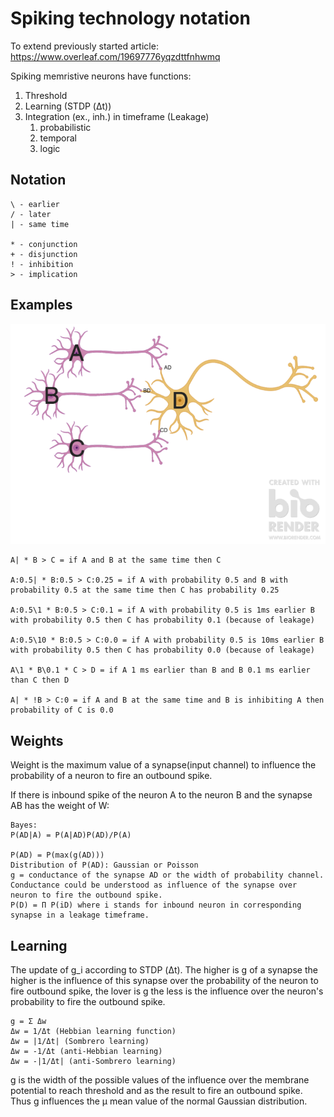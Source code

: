# Spiking technology notation 

To extend previously started article:
https://www.overleaf.com/19697776yqzdttfnhwmq

Spiking memristive neurons have functions:

1. Threshold
1. Learning (STDP (Δt))
1. Integration (ex., inh.) in timeframe (Leakage)
    1. probabilistic
	1. temporal
	1. logic

## Notation

```
\ - earlier
/ - later
| - same time

* - conjunction
+ - disjunction
! - inhibition
> - implication 
```

## Examples 


![3 neurons schematic](3_neurons_schematic.png)


```
A| * B > C = if A and B at the same time then C

A:0.5| * B:0.5 > C:0.25 = if A with probability 0.5 and B with probability 0.5 at the same time then C has probability 0.25

A:0.5\1 * B:0.5 > C:0.1 = if A with probability 0.5 is 1ms earlier B with probability 0.5 then C has probability 0.1 (because of leakage)

A:0.5\10 * B:0.5 > C:0.0 = if A with probability 0.5 is 10ms earlier B with probability 0.5 then C has probability 0.0 (because of leakage)

A\1 * B\0.1 * C > D = if A 1 ms earlier than B and B 0.1 ms earlier than C then D

A| * !B > C:0 = if A and B at the same time and B is inhibiting A then probability of C is 0.0

```

## Weights 

Weight is the maximum value of a synapse(input channel) to influence the probability of a neuron to fire an outbound spike.

If there is inbound spike of the neuron A to the neuron B and the synapse AB has the weight of W:

```
Bayes:
P(AD|A) = P(A|AD)P(AD)/P(A)

P(AD) = P(max(g(AD)))
Distribution of P(AD): Gaussian or Poisson
g = conductance of the synapse AD or the width of probability channel.
Conductance could be understood as influence of the synapse over neuron to fire the outbound spike.
P(D) = П P(iD) where i stands for inbound neuron in corresponding synapse in a leakage timeframe.
```

## Learning 

The update of g_i according to STDP (Δt).
The higher is g of a synapse the higher is the influence of this synapse over the probability of the neuron to fire outbound spike, the lover is g the less is the influence over the neuron's probability to fire the outbound spike.

```
g = Σ Δw 
Δw = 1/Δt (Hebbian learning function)
Δw = |1/Δt| (Sombrero learning)
Δw = -1/Δt (anti-Hebbian learning)
Δw = -|1/Δt| (anti-Sombrero learning)

```
g is the width of the possible values of the influence over the membrane potential to reach threshold and as the result to fire an outbound spike.
Thus g influences the μ mean value of the normal Gaussian distribution. 
